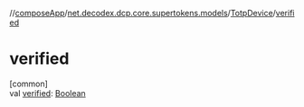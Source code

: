 //[composeApp](../../../index.md)/[net.decodex.dcp.core.supertokens.models](../index.md)/[TotpDevice](index.md)/[verified](verified.md)

# verified

[common]\
val [verified](verified.md): [Boolean](https://kotlinlang.org/api/latest/jvm/stdlib/kotlin/-boolean/index.html)
